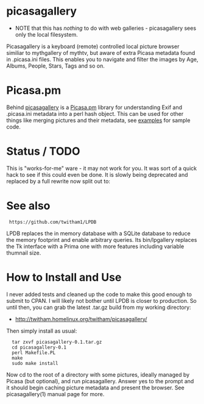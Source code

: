 # picasagallery

* NOTE that this has *nothing* to do with web galleries -
picasagallery sees only the local filesystem.

Picasagallery is a keyboard (remote) controlled local picture browser
similiar to mythgallery of mythtv, but aware of extra Picasa metadata
found in .picasa.ini files.  This enables you to navigate and filter
the images by Age, Albums, People, Stars, Tags and so on.

# Picasa.pm

Behind [picasagallery](bin/picasagallery) is a
[Picasa.pm](lib/Picasa.pm) library for understanding Exif and
.picasa.ini metadata into a perl hash object.  This can be used for
other things like merging pictures and their metadata, see
[examples](examples) for sample code.

# Status / TODO

This is "works-for-me" ware - it may not work for you.  It was sort of
a quick hack to see if this could even be done.  It is slowly being
deprecated and replaced by a full rewrite now split out to:

# See also

	 https://github.com/twitham1/LPDB

LPDB replaces the in memory database with a SQLite database to reduce
the memory footprint and enable arbitrary queries.  Its bin/lpgallery
replaces the Tk interface with a Prima one with more features including
variable thumnail size.

# How to Install and Use

I never added tests and cleaned up the code to make this good enough
to submit to CPAN.  I will likely not bother until LPDB is closer to
production.  So until then, you can grab the latest .tar.gz build from
my working directory:

* http://twitham.homelinux.org/twitham/picasagallery/

Then simply install as usual:
```
  tar zxvf picasagallery-0.1.tar.gz
  cd picasagallery-0.1
  perl Makefile.PL
  make
  sudo make install
```
Now cd to the root of a directory with some pictures, ideally managed
by Picasa (but optional), and run picasagallery.  Answer yes to the
prompt and it should begin caching picture metadata and present the
browser.  See picasagallery(1) manual page for more.
